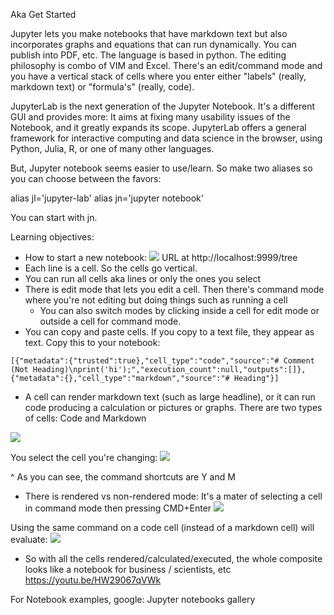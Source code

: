Aka Get Started

Jupyter lets you make notebooks that have markdown text but also incorporates graphs and equations that can run dynamically. You can publish into PDF, etc. The language is based in python. The editing philosophy is combo of VIM and Excel. There's an edit/command mode and you have a vertical stack of cells where you enter either "labels" (really, markdown text) or "formula's" (really, code).

JupyterLab is the next generation of the Jupyter Notebook. It's a different GUI and provides more: It aims at fixing many usability issues of the Notebook, and it greatly expands its scope. JupyterLab offers a general framework for interactive computing and data science in the browser, using Python, Julia, R, or one of many other languages.

But, Jupyter notebook seems easier to use/learn. So make two aliases so you can choose between the favors:

alias jl='jupyter-lab'
alias jn='jupyter notebook'

You can start with jn.

Learning objectives:
- How to start a new notebook:
![](XEqGPU2.png)
URL at http://localhost:9999/tree
- Each line is a cell. So the cells go vertical.
- You can run all cells aka lines or only the ones you select
- There is edit mode that lets you edit a cell. Then there's command mode where you're not editing but doing things such as running a cell
	- You can also switch modes by clicking inside a cell for edit mode or outside a cell for command mode.
- You can copy and paste cells. If you copy to a text file, they appear as text. Copy this to your notebook:
```
[{"metadata":{"trusted":true},"cell_type":"code","source":"# Comment (Not Heading)\nprint('hi');","execution_count":null,"outputs":[]},{"metadata":{},"cell_type":"markdown","source":"# Heading"}]
```


- A cell can render markdown text (such as large headline), or it can run code producing a calculation or pictures or graphs. There are two types of cells: Code and Markdown

![](QQgclcD.png)

You select the cell you're changing:
![](fIvifmM.png)

^ As you can see, the command shortcuts are Y and M

- There is rendered vs non-rendered mode:
It's a mater of selecting a cell in command mode then pressing CMD+Enter
![](BRmu2Dp.png)


Using the same command on a code cell (instead of a markdown cell) will evaluate:
![](NFUPllx.png)




- So with all the cells rendered/calculated/executed, the whole composite looks like a notebook for business / scientists, etc
https://youtu.be/HW29067qVWk

For Notebook examples, google: Jupyter notebooks gallery

